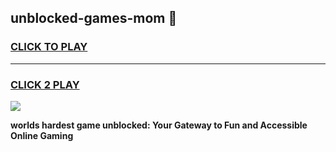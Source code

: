 
## unblocked-games-mom 👋
<h3>
<a href="https://premium.freeplayer.one?title=unblocked-games-mom&ref=14F">CLICK TO PLAY</a></h3>
<hr>

<h3>
<a href="https://premium.freeplayer.one?title=unblocked-games-mom&ref=14F">CLICK 2 PLAY</a>
  
</h3>

<a href="https://premium.freeplayer.one?title=unblocked-games-mom&ref=12F/"><img src="https://clearcache.store/games.png"></a>


**worlds hardest game unblocked: Your Gateway to Fun and Accessible Online Gaming**
